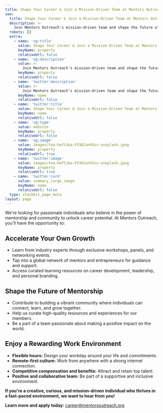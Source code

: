 ```yaml
---
title: Shape Your Career & Join a Mission-Driven Team at Mentors Outreach.
seo:
  title: Shape Your Career & Join a Mission-Driven Team at Mentors Outreach.
  description: >-
    Join Mentors Outreach's mission-driven team and shape the future of personal growth! Enjoy flexible hours, remote work, and endless learning opportunities with world-class mentors.
  robots: []
  extra:
    - name: 'og:title'
      value: Shape Your Career & Join a Mission-Driven Team at Mentors Outreach.
      keyName: property
      relativeUrl: false
    - name: 'og:description'
      value: >-
        Join Mentors Outreach's mission-driven team and shape the future of personal growth! Enjoy flexible hours, remote work, and endless learning opportunities with world-class mentors.
      keyName: property
      relativeUrl: false
    - name: 'twitter:description'
      value: >-
        Join Mentors Outreach's mission-driven team and shape the future of personal growth! Enjoy flexible hours, remote work, and endless learning opportunities with world-class mentors.
      keyName: name
      relativeUrl: false
    - name: 'twitter:title'
      value: Shape Your Career & Join a Mission-Driven Team at Mentors Outreach.
      keyName: name
      relativeUrl: false
    - name: 'og:type'
      value: website
      keyName: property
      relativeUrl: false
    - name: 'og:image'
      value: images/toa-heftiba-FV3GConVSss-unsplash.jpeg
      keyName: property
      relativeUrl: true
    - name: 'twitter:image'
      value: images/toa-heftiba-FV3GConVSss-unsplash.jpeg
      keyName: property
      relativeUrl: true
    - name: 'twitter:card'
      value: summary_large_image
      keyName: name
      relativeUrl: false
  type: stackbit_page_meta
layout: page
---
```

We're looking for passionate individuals who believe in the power of mentorship and community to unlock career potential. At Mentors Outreach, you'll have the opportunity to:

## Accelerate Your Own Growth

* Learn from industry experts through exclusive workshops, panels, and networking events.
* Tap into a global network of mentors and entrepreneurs for guidance and support.
* Access curated learning resources on career development, leadership, and personal branding.

## Shape the Future of Mentorship

* Contribute to building a vibrant community where individuals can connect, learn, and grow together.
* Help us curate high-quality resources and experiences for our members.
* Be a part of a team passionate about making a positive impact on the world.

## Enjoy a Rewarding Work Environment

* **Flexible hours:** Design your workday around your life and commitments.
* **Remote-first culture:** Work from anywhere with a strong internet connection.
* **Competitive compensation and benefits:** Attract and retain top talent.
* **Positive and collaborative team:** Be part of a supportive and inclusive environment.

**If you're a creative, curious, and mission-driven individual who thrives in a fast-paced environment, we want to hear from you!**

**Learn more and apply today:** [career@mentorsoutreach.org](mailto:career@mentorsoutreach.org)
